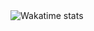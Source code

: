 <!-- Show an image of my wakatime stats -->
<img src="https://github-readme-stats.vercel.app/api/wakatime?username=@marnixah&theme=dark" alt="Wakatime stats">
